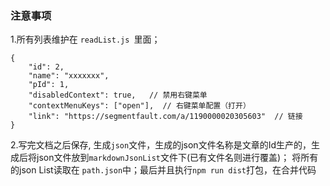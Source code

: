 ### 注意事项


1.所有列表维护在 `readList.js `里面；

```
{
    "id": 2,
    "name": "xxxxxxx",
    "pId": 1,
    "disabledContext": true,   // 禁用右键菜单
    "contextMenuKeys": ["open"],  // 右键菜单配置（打开）
    "link": "https://segmentfault.com/a/1190000020305603"  // 链接
}
```

2.写完文档之后保存, 生成`json`文件，生成的json文件名称是文章的Id生产的，生成后将json文件放到`markdownJsonList`文件下(已有文件名则进行覆盖)；
将所有的json List读取在 `path.json`中；最后并且执行`npm run dist`打包，在合并代码

